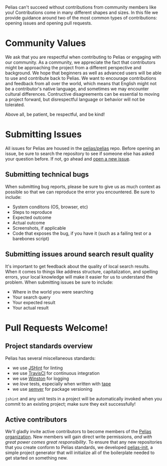 Pelias can't succeed without contributions from community members like you! Contributions come in many different shapes and sizes. In this file we provide guidance around two of the most common types of contributions: opening issues and opening pull requests.

# Community Values 

We ask that you are respectful when contributing to Pelias or engaging with our community. As a community, we appreciate the fact that contributors might be approaching the project from a different perspective and background. We hope that beginners as well as advanced users will be able to use and contribute back to Pelias. We want to encourage contributions and feedback from all over the world, which means that English might not be a contributor's native language, and sometimes we may encounter cultural differences. Contructive disagreements can be essential to moving a project forward, but disrespectful language or behavior will not be tolerated. 

Above all, be patient, be respectful, and be kind!

# Submitting Issues

All issues for Pelias are housed in the [pelias/pelias](https://github.com/pelias/pelias) repo. Before opening an issue, be sure to search the repository to see if someone else has asked your question before. If not, go ahead and [open a new issue](https://github.com/pelias/pelias/issues/new).

## Submitting technical bugs

When submitting bug reports, please be sure to give us as much context as possible so that we can reproduce the error you encountered. Be sure to include:
- System conditons (OS, browser, etc)
- Steps to reproduce
- Expected outcome
- Actual outcome
- Screenshots, if applicable
- Code that exposes the bug, if you have it (such as a failing test or a barebones script)

## Submitting issues around search result quality

It's important to get feedback about the quality of local search results. When it comes to things like address structure, capitalization, and spelling errors, your local knowledge will make it easier for us to understand the problem. When submitting issues be sure to include:
- Where in the world you were searching
- Your search query
- Your expected result
- Your actual result


# Pull Requests Welcome!

## Project standards overview

Pelias has several miscellaneous standards:

- we use [JSHint](http://jshint.com/docs/) for linting
- we use [TravisCI](https://travis-ci.org/) for continuous integration
- we use [Winston](https://www.npmjs.com/package/winston) for logging
- we *love* tests, especially when written with [tape](https://github.com/substack/tape)
- we use [semver](http://semver.org/) for package versioning

`jshint` and any unit tests in a project will be automatically invoked when you commit to an existing project; make
sure they exit successfully!

## Active contributors

We'll gladly invite active contributors to become members of the [Pelias organization](https://github.com/pelias). New
members will gain direct write permissions, *and with great power comes great responsibility*. To ensure that any new
repositories that you create conform to Pelias standards, we developed [pelias-init](https://github.com/pelias/init), a
simple project generator that will initialize all of the boilerplate needed to get started on something new.
